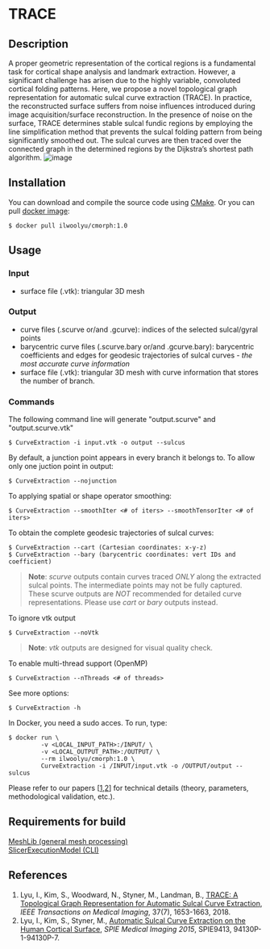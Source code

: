 # TRACE

## Description
A proper geometric representation of the cortical regions is a fundamental task for cortical shape analysis and landmark extraction. However, a significant challenge has arisen due to the highly variable, convoluted cortical folding patterns. Here, we propose a novel topological graph representation for automatic sulcal curve extraction (TRACE). In practice, the reconstructed surface suffers from noise influences introduced during image acquisition/surface reconstruction. In the presence of noise on the surface, TRACE determines stable sulcal fundic regions by employing the line simplification method that prevents the sulcal folding pattern from being significantly smoothed out. The sulcal curves are then traced over the connected graph in the determined regions by the Dijkstra’s shortest path algorithm.
![image](https://user-images.githubusercontent.com/9325798/47695186-d2222880-dbce-11e8-9dc3-513faed8a40b.png)

## Installation
You can download and compile the source code using <a href="https://cmake.org/">CMake</a>. Or you can pull <a href="https://hub.docker.com/r/ilwoolyu/cmorph/">docker image</a>:
```
$ docker pull ilwoolyu/cmorph:1.0
```
## Usage
### Input
* surface file (.vtk): triangular 3D mesh
### Output
* curve files (.scurve or/and .gcurve): indices of the selected sulcal/gyral points
* barycentric curve files (.scurve.bary or/and .gcurve.bary): barycentric coefficients and edges for geodesic trajectories of sulcal curves - *the most accurate curve information*
* surface file (.vtk): triangular 3D mesh with curve information that stores the number of branch.
### Commands
The following command line will generate "output.scurve" and "output.scurve.vtk"
```
$ CurveExtraction -i input.vtk -o output --sulcus
```
By default, a junction point appears in every branch it belongs to. To allow only one juction point in output:
```
$ CurveExtraction --nojunction
```
To applying spatial or shape operator smoothing:
```
$ CurveExtraction --smoothIter <# of iters> --smoothTensorIter <# of iters>
```
To obtain the complete geodesic trajectories of sulcal curves:
```
$ CurveExtraction --cart (Cartesian coordinates: x-y-z)
$ CurveExtraction --bary (barycentric coordinates: vert IDs and coefficient)
```
>**Note**: *scurve* outputs contain curves traced *ONLY* along the extracted sulcal points. The intermediate points may not be fully captured. These scurve outputs are *NOT* recommended for detailed curve representations. Please use *cart* or *bary* outputs instead.

To ignore vtk output
```
$ CurveExtraction --noVtk
```
>**Note**: *vtk* outputs are designed for visual quality check.

To enable multi-thread support (OpenMP)
```
$ CurveExtraction --nThreads <# of threads>
```
See more options:
```
$ CurveExtraction -h
```
In Docker, you need a sudo acces. To run, type:
```
$ docker run \
         -v <LOCAL_INPUT_PATH>:/INPUT/ \
         -v <LOCAL_OUTPUT_PATH>:/OUTPUT/ \
         --rm ilwoolyu/cmorph:1.0 \
         CurveExtraction -i /INPUT/input.vtk -o /OUTPUT/output --sulcus
```
Please refer to our papers [[1](#ref1),[2](#ref2)] for technical details (theory, parameters, methodological validation, etc.).

## Requirements for build
<a href="https://github.com/ilwoolyu/MeshLib">MeshLib (general mesh processing)</a><br />
<a href="https://github.com/Slicer/SlicerExecutionModel">SlicerExecutionModel (CLI)</a>

## References
<ol>
<li><a id="ref1"></a>Lyu, I., Kim, S., Woodward, N., Styner, M., Landman, B., <a href="http://dx.doi.org/10.1109/TMI.2017.2787589">TRACE: A Topological Graph Representation for Automatic Sulcal Curve Extraction</a>, <i>IEEE Transactions on Medical Imaging</i>, 37(7), 1653-1663, 2018.</li>
<li><a id="ref2"></a>Lyu, I., Kim, S., Styner, M., <a href="http://dx.doi.org/10.1117/12.2078291">Automatic Sulcal Curve Extraction on the Human Cortical Surface</a>, <i>SPIE Medical Imaging 2015</i>, SPIE9413, 94130P-1-94130P-7.</li>
</ol>
